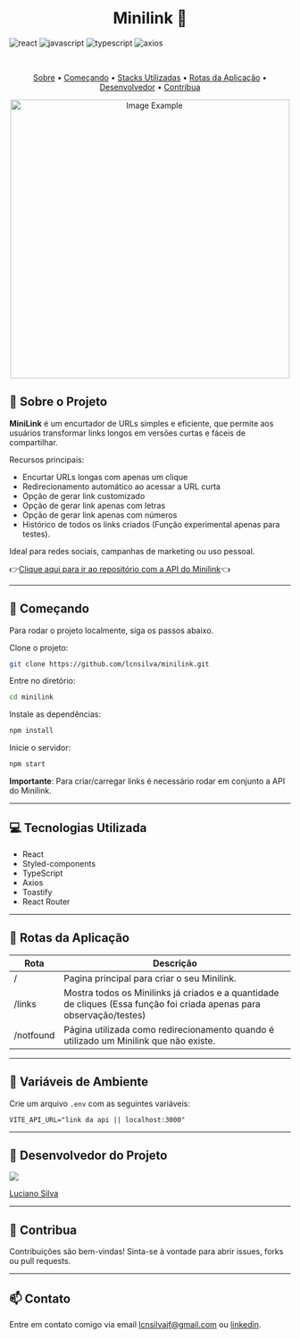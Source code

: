 [JAVASCRIPT__BADGE]: https://img.shields.io/badge/Javascript-000?style=for-the-badge&logo=javascript
[TYPESCRIPT__BADGE]: https://img.shields.io/badge/typescript-D4FAFF?style=for-the-badge&logo=typescript
[REACT__BADGE]: https://img.shields.io/badge/React-005CFE?style=for-the-badge&logo=react
[AXIOS__BADGE]: https://img.shields.io/badge/axios.js-854195?style=for-the-badge&logo=axios&logoColor=5A29E4

<h1 align="center" style="font-weight: bold;">Minilink 🔗</h1>

![react][REACT__BADGE]
![javascript][JAVASCRIPT__BADGE]
![typescript][TYPESCRIPT__BADGE]
![axios][AXIOS__BADGE]

<br/>

<p align="center">
 <a href="#-sobre-o-projeto">Sobre</a> • 
 <a href="#-começando">Começando</a> • 
 <a href="#-stack-utilizada">Stacks Utilizadas</a> • 
 <a href="#-rotas-da-aplicação">Rotas da Aplicação</a> • 
 <a href="#-desenvolvedor-do-projeto">Desenvolvedor</a> •
 <a href="#-contribua">Contribua</a>
</p>


<p align="center">
    <img src="https://github.com/user-attachments/assets/3b65b736-55fe-4461-a540-0334a2383ccc" alt="Image Example" width="500px">
</p>

## 🧾 Sobre o Projeto

**MiniLink** é um encurtador de URLs simples e eficiente, que permite aos usuários transformar links longos em versões curtas e fáceis de compartilhar.

Recursos principais:

- Encurtar URLs longas com apenas um clique
- Redirecionamento automático ao acessar a URL curta
- Opção de gerar link customizado
- Opção de gerar link apenas com letras
- Opção de gerar link apenas com números
- Histórico de todos os links criados (Função experimental apenas para testes).



Ideal para redes sociais, campanhas de marketing ou uso pessoal.

👉[Clique aqui para ir ao repositório com a API do Minilink](https://github.com/lcnsilva/minilink-api)👈

---

## 🚀 Começando

Para rodar o projeto localmente, siga os passos abaixo.


Clone o projeto:

```bash
git clone https://github.com/lcnsilva/minilink.git
```

Entre no diretório:

```bash
cd minilink
```

Instale as dependências:

```bash
npm install
```

Inicie o servidor:

```bash
npm start
```

**Importante**: Para criar/carregar links é necessário rodar em conjunto a API do Minilink.

---

## 💻 Tecnologias Utilizada
- React
- Styled-components
- TypeScript
- Axios
- Toastify
- React Router

---

## 📍 Rotas da Aplicação

| Rota                          | Descrição                                                                 |
|------------------------------|---------------------------------------------------------------------------|
| / | Pagina principal para criar o seu Minilink. |
| /links | Mostra todos os Minilinks já criados e a quantidade de cliques (Essa função foi criada apenas para observação/testes)|
| /notfound| Página utilizada como redirecionamento quando é utilizado um Minilink que não existe.|

---

## 🔐 Variáveis de Ambiente

Crie um arquivo `.env` com as seguintes variáveis:

```env
VITE_API_URL="link da api || localhost:3000"
```

---

## 👥 Desenvolvedor do Projeto

<a href="https://github.com/lcnsilva/minilink/graphs/contributors">
  <img src="https://contrib.rocks/image?repo=lcnsilva/minilink" />
</a>

[Luciano Silva](https://github.com/lcnsilva)

---

## 🤝 Contribua

Contribuições são bem-vindas! Sinta-se à vontade para abrir issues, forks ou pull requests.

---

## 📫 Contato

Entre em contato comigo via email lcnsilvajf@gmail.com ou [linkedin](https://www.linkedin.com/in/lcnsilva/).
